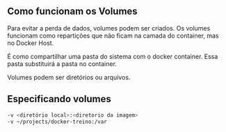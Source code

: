 ## Como funcionam os Volumes
Para evitar a perda de dados, volumes podem ser criados. Os volumes funcionam como repartições que não ficam na camada do container, mas no Docker Host.

É como compartilhar uma pasta do sistema com o docker container. Essa pasta substituirá a pasta no container.

Volumes podem ser diretórios ou arquivos.

## Especificando volumes
```bash
-v <diretório local>:<diretorio da imagem>
-v ~/projects/docker-treino:/var
```